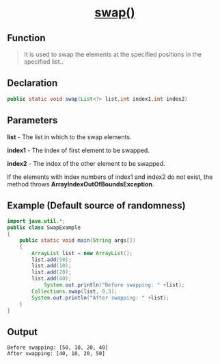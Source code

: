 <h1 align="center"><a href="#">swap() </a></h1>


## Function

> It is used to swap the elements at the specified positions in the specified list..

## Declaration

```java
public static void swap(List<?> list,int index1,int index2)	
```

## Parameters
<b>list</b> - The list in which to the swap elements.

<b>index1</b> - The index of first element to be swapped.

<b>index2</b> - The index of the other element to be swapped.

If the elements with index numbers of index1 and index2 do not exist, the method throws <b>ArrayIndexOutOfBoundsException</b>.

## Example (Default source of randomness)

```java
import java.util.*;
public class SwapExample
{
	public static void main(String args[])
	{
		ArrayList list = new ArrayList();
		list.add(50);
		list.add(10);
		list.add(20);
		list.add(40);
    		System.out.println("Before swapping: " +list);
		Collections.swap(list, 0,3);
		System.out.println("After swapping: " +list); 
	}
}
```

## Output

```
Before swapping: [50, 10, 20, 40]
After swapping: [40, 10, 20, 50]
```

